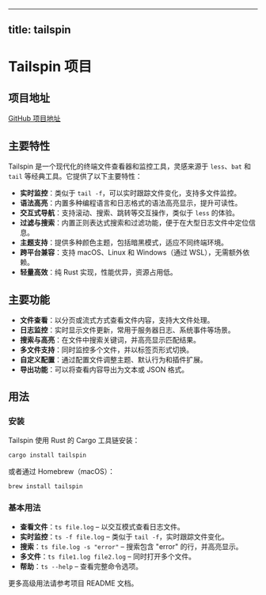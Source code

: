 
---
title: tailspin
---

# Tailspin 项目

## 项目地址
[GitHub 项目地址](https://github.com/bensadeh/tailspin)

## 主要特性
Tailspin 是一个现代化的终端文件查看器和监控工具，灵感来源于 `less`、`bat` 和 `tail` 等经典工具。它提供了以下主要特性：
- **实时监控**：类似于 `tail -f`，可以实时跟踪文件变化，支持多文件监控。
- **语法高亮**：内置多种编程语言和日志格式的语法高亮显示，提升可读性。
- **交互式导航**：支持滚动、搜索、跳转等交互操作，类似于 `less` 的体验。
- **过滤与搜索**：内置正则表达式搜索和过滤功能，便于在大型日志文件中定位信息。
- **主题支持**：提供多种颜色主题，包括暗黑模式，适应不同终端环境。
- **跨平台兼容**：支持 macOS、Linux 和 Windows（通过 WSL），无需额外依赖。
- **轻量高效**：纯 Rust 实现，性能优异，资源占用低。

## 主要功能
- **文件查看**：以分页或流式方式查看文件内容，支持大文件处理。
- **日志监控**：实时显示文件更新，常用于服务器日志、系统事件等场景。
- **搜索与高亮**：在文件中搜索关键词，并高亮显示匹配结果。
- **多文件支持**：同时监控多个文件，并以标签页形式切换。
- **自定义配置**：通过配置文件调整主题、默认行为和插件扩展。
- **导出功能**：可以将查看内容导出为文本或 JSON 格式。

## 用法
### 安装
Tailspin 使用 Rust 的 Cargo 工具链安装：
```bash
cargo install tailspin
```
或者通过 Homebrew（macOS）：
```bash
brew install tailspin
```

### 基本用法
- **查看文件**：`ts file.log` – 以交互模式查看日志文件。
- **实时监控**：`ts -f file.log` – 类似于 `tail -f`，实时跟踪文件变化。
- **搜索**：`ts file.log -s "error"` – 搜索包含 "error" 的行，并高亮显示。
- **多文件**：`ts file1.log file2.log` – 同时打开多个文件。
- **帮助**：`ts --help` – 查看完整命令选项。

更多高级用法请参考项目 README 文档。